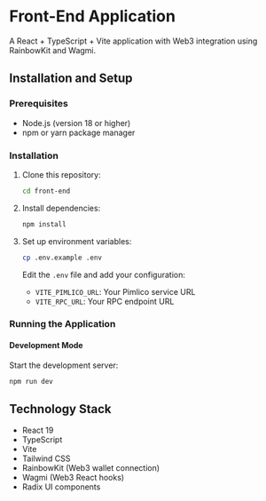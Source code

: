 # Front-End Application

A React + TypeScript + Vite application with Web3 integration using RainbowKit and Wagmi.

## Installation and Setup

### Prerequisites

- Node.js (version 18 or higher)
- npm or yarn package manager

### Installation

1. Clone this repository:

   ```bash
   cd front-end
   ```

2. Install dependencies:

   ```bash
   npm install
   ```

3. Set up environment variables:

   ```bash
   cp .env.example .env
   ```

   Edit the `.env` file and add your configuration:

   - `VITE_PIMLICO_URL`: Your Pimlico service URL
   - `VITE_RPC_URL`: Your RPC endpoint URL

### Running the Application

#### Development Mode

Start the development server:

```bash
npm run dev
```

## Technology Stack

- React 19
- TypeScript
- Vite
- Tailwind CSS
- RainbowKit (Web3 wallet connection)
- Wagmi (Web3 React hooks)
- Radix UI components
